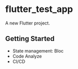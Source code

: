 # flutter_test_app

A new Flutter project.

## Getting Started
- State management: Bloc 
- Code Analyze
- CI/CD
